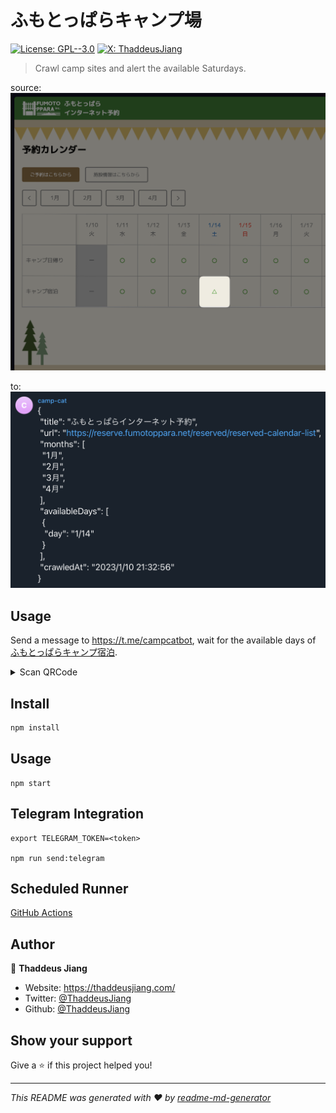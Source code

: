 # ふもとっぱらキャンプ場

[![License: GPL--3.0](https://img.shields.io/badge/License-GPL--3.0-yellow.svg)](#)
[![X: ThaddeusJiang](https://img.shields.io/twitter/follow/ThaddeusJiang.svg?style=social)](https://twitter.com/ThaddeusJiang)

> Crawl camp sites and alert the available Saturdays.

source:
![fumotoppara-calendar](./docs/fumotoppara-calendar.png)

to:
![telegram-text](./docs/telegram-text.png)

## Usage

Send a message to https://t.me/campcatbot, wait for the available days of [ふもとっぱらキャンプ宿泊](https://reserve.fumotoppara.net/reserved/reserved-calendar-list).

<details>
<summary>
Scan QRCode
</summary>

![campcatbot QRCode](./docs/campcatbot.JPG)

</details>

## Install

```sh
npm install
```

## Usage

```
npm start
```

## Telegram Integration

```
export TELEGRAM_TOKEN=<token>

npm run send:telegram
```

## Scheduled Runner

[GitHub Actions](.github/workflows/telegram.yml)

## Author

👤 **Thaddeus Jiang**

- Website: https://thaddeusjiang.com/
- Twitter: [@ThaddeusJiang](https://twitter.com/ThaddeusJiang)
- Github: [@ThaddeusJiang](https://github.com/ThaddeusJiang)

## Show your support

Give a ⭐️ if this project helped you!

---

_This README was generated with ❤️ by [readme-md-generator](https://github.com/kefranabg/readme-md-generator)_

